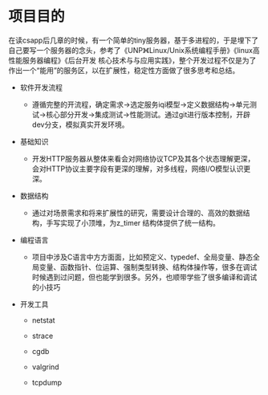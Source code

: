 # 项目目的

在读csapp后几章的时候，有一个简单的tiny服务器，基于多进程的，于是埋下了自己要写一个服务器的念头，参考了《UNP》《Linux/Unix系统编程手册》《linux高性能服务器编程》《后台开发 核心技术与与应用实践》，整个开发过程不仅是为了作出一个“能用”的服务区，以在扩展性，稳定性方面做了很多思考和总结。

* 软件开发流程

  * 遵循完整的开流程，确定需求->选定服务iqi模型->定义数据结构->单元测试->核心部分开发->集成测试->性能测试。通过git进行版本控制，开辟dev分支，模拟真实开发环境。

* 基础知识

  * 开发HTTP服务器从整体来看会对网络协议TCP及其各个状态理解更深，会对HTTP协议主要字段有更深的理解，对多线程，网络I/O模型认识更深。

* 数据结构

  * 通过对场景需求和将来扩展性的研究，需要设计合理的、高效的数据结构，手写实现了小顶堆，为z_timer 结构体提供了统一结构。

* 编程语言

  * 项目中涉及C语言中方方面面，比如预定义、typedef、全局变量、静态全局变量、函数指针、位运算、强制类型转换、结构体操作等，很多在调试时候遇到过问题，但也能学到很多。另外，也顺带学些了很多编译和调试的小技巧

* 开发工具

  * netstat

  * strace

  * cgdb

  * valgrind

  * tcpdump

    